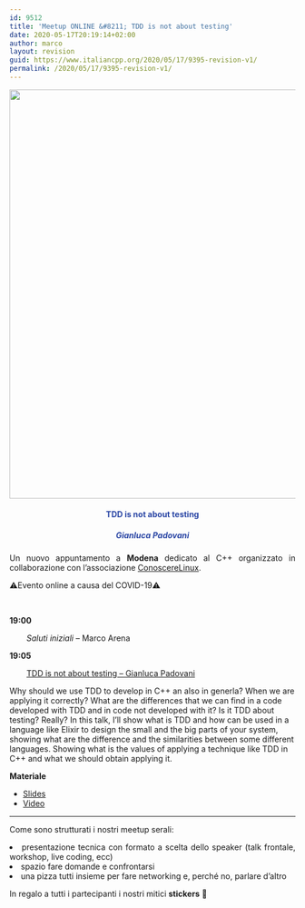```yaml
---
id: 9512
title: 'Meetup ONLINE &#8211; TDD is not about testing'
date: 2020-05-17T20:19:14+02:00
author: marco
layout: revision
guid: https://www.italiancpp.org/2020/05/17/9395-revision-v1/
permalink: /2020/05/17/9395-revision-v1/
---
```

[<img loading="lazy" class="aligncenter wp-image-9396 size-full" src="https://www.italiancpp.org/wp-content/uploads/2020/04/meetupmo0520.png" alt="" width="1280" height="720" srcset="http://192.168.64.2/wordpress/wp-content/uploads/2020/04/meetupmo0520.png 1280w, http://192.168.64.2/wordpress/wp-content/uploads/2020/04/meetupmo0520-300x169.png 300w, http://192.168.64.2/wordpress/wp-content/uploads/2020/04/meetupmo0520-768x432.png 768w, http://192.168.64.2/wordpress/wp-content/uploads/2020/04/meetupmo0520-1024x576.png 1024w, http://192.168.64.2/wordpress/wp-content/uploads/2020/04/meetupmo0520-600x338.png 600w" sizes="(max-width: 1280px) 100vw, 1280px" />](https://www.youtube.com/watch?v=Wn6fzBAl72E)

<h4 style="text-align: center;">
  <span style="color: #2945a4;">TDD is not about testing</span>
</h4>

<h5 style="text-align: center;">
  <span style="color: #2945a4;"><em>Gianluca Padovani</em></span>
</h5>

<p style="text-align: justify;">
  Un nuovo appuntamento a <strong>Modena</strong> dedicato al C++ organizzato in collaborazione con l&#8217;associazione <a href="http://conoscerelinux.org">ConoscereLinux</a>.
</p>

<p style="text-align: justify;">
  ⚠️Evento online a causa del COVID-19⚠️
</p>

<p style="text-align: justify;">
  <span style="color: #ffffff;"> </span>
</p>

<p style="text-align: justify;">
  <strong>19:00</strong>
</p>

<p style="text-align: justify; padding-left: 30px;">
  <em>Saluti iniziali</em> &#8211; Marco Arena
</p>

<p style="text-align: justify;">
  <strong>19:05</strong>
</p>

<p style="text-align: justify; padding-left: 30px;">
  <a href="https://www.youtube.com/watch?v=Wn6fzBAl72E">TDD is not about testing &#8211; Gianluca Padovani</a>
</p>

Why should we use TDD to develop in C++ an also in generla? When we are applying it correctly? What are the differences that we can find in a code developed with TDD and in code not developed with it? Is it TDD about testing? Really? In this talk, I&#8217;ll show what is TDD and how can be used in a language like Elixir to design the small and the big parts of your system, showing what are the difference and the similarities between some different languages. Showing what is the values of applying a technique like TDD in C++ and what we should obtain applying it.

**Materiale**

  * [Slides](https://www.slideshare.net/gpadovani/tdd-is-not-about-testing-c-version)
  * [Video](https://www.youtube.com/watch?v=Wn6fzBAl72E)

* * *

<p style="text-align: justify;">
  Come sono strutturati i nostri meetup serali:
</p>

<li style="text-align: justify;">
  presentazione tecnica con formato a scelta dello speaker (talk frontale, workshop, live coding, ecc)
</li>
<li style="text-align: justify;">
  spazio fare domande e confrontarsi
</li>
<li style="text-align: justify;">
  una pizza tutti insieme per fare networking e, perché no, parlare d&#8217;altro
</li>

In regalo a tutti i partecipanti i nostri mitici **stickers** 🙂